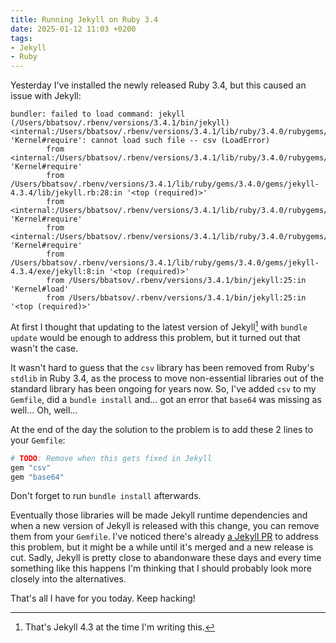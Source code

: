 ```yaml
---
title: Running Jekyll on Ruby 3.4
date: 2025-01-12 11:03 +0200
tags:
- Jekyll
- Ruby
---
```


Yesterday I've installed the newly released Ruby 3.4, but this caused an issue with Jekyll:

```
bundler: failed to load command: jekyll (/Users/bbatsov/.rbenv/versions/3.4.1/bin/jekyll)
<internal:/Users/bbatsov/.rbenv/versions/3.4.1/lib/ruby/3.4.0/rubygems/core_ext/kernel_require.rb>:37:in 'Kernel#require': cannot load such file -- csv (LoadError)
        from <internal:/Users/bbatsov/.rbenv/versions/3.4.1/lib/ruby/3.4.0/rubygems/core_ext/kernel_require.rb>:37:in 'Kernel#require'
        from /Users/bbatsov/.rbenv/versions/3.4.1/lib/ruby/gems/3.4.0/gems/jekyll-4.3.4/lib/jekyll.rb:28:in '<top (required)>'
        from <internal:/Users/bbatsov/.rbenv/versions/3.4.1/lib/ruby/3.4.0/rubygems/core_ext/kernel_require.rb>:37:in 'Kernel#require'
        from <internal:/Users/bbatsov/.rbenv/versions/3.4.1/lib/ruby/3.4.0/rubygems/core_ext/kernel_require.rb>:37:in 'Kernel#require'
        from /Users/bbatsov/.rbenv/versions/3.4.1/lib/ruby/gems/3.4.0/gems/jekyll-4.3.4/exe/jekyll:8:in '<top (required)>'
        from /Users/bbatsov/.rbenv/versions/3.4.1/bin/jekyll:25:in 'Kernel#load'
        from /Users/bbatsov/.rbenv/versions/3.4.1/bin/jekyll:25:in '<top (required)>'
```

At first I thought that updating to the latest version of Jekyll[^1] with
`bundle update` would be enough to address this problem, but it turned out that
wasn't the case.

It wasn't hard to guess that the `csv` library has been removed from Ruby's `stdlib` in Ruby 3.4, as the process to
move non-essential libraries out of the standard library has been ongoing for years now. So, I've added `csv` to
my `Gemfile`, did a `bundle install` and... got an error that `base64` was missing as well... Oh, well...

At the end of the day the solution to the problem is to add these 2 lines to your `Gemfile`:

```ruby
# TODO: Remove when this gets fixed in Jekyll
gem "csv"
gem "base64"
```

Don't forget to run `bundle install` afterwards.

Eventually those libraries will be made Jekyll runtime dependencies and when a
new version of Jekyll is released with this change, you can remove them from your
`Gemfile`. I've noticed there's already [a Jekyll
PR](https://github.com/jekyll/jekyll/pull/9736) to address this problem, but it might be
a while until it's merged and a new release is cut. Sadly, Jekyll is pretty
close to abandonware these days and every time something like this happens I'm
thinking that I should probably look more closely into the alternatives.

That's all I have for you today. Keep hacking!

[^1]: That's Jekyll 4.3 at the time I'm writing this.
